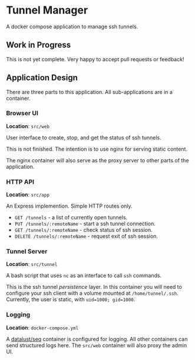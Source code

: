 # Tunnel Manager

A docker compose application to manage ssh tunnels.

## Work in Progress

This is not yet complete. Very happy to accept pull requests or feedback!

## Application Design

There are three parts to this application. All sub-applications are in a container.

### Browser UI

**Location**: `src/web`

User interface to create, stop, and get the status of ssh tunnels.

This is not finished. The intention is to use nginx for serving static content.

The nginx container will also serve as the proxy server to other parts of the application.

### HTTP API

**Location**: `src/app`

An Express implemention. Simple HTTP routes only.

* `GET /tunnels` - a list of currently open tunnels.
* `PUT /tunnels/:remoteName` - start a ssh tunnel connection.
* `GET /tunnels/:remoteName` - check status of ssh session.
* `DELETE /tunnels/:remoteName` - request exit of ssh session.

### Tunnel Server

**Location**: `src/tunnel`

A bash script that uses `nc` as an interface to call `ssh` commands.

This is the ssh tunnel _persistence_ layer. In this container you will need to configure your ssh client with a volume mounted at `/home/tunnel/.ssh`. Currently, the user is static, with `uid=1000; gid=1000`.

### Logging

**Location**: `docker-compose.yml`

A [datalust/seq](https://datalust.co) container is configured for logging. All other containers can send structured logs here. The `src/web` container will also proxy the admin UI.
